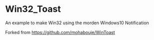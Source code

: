 # Win32_Toast
An example to make Win32 using the morden Windows10 Notification

Forked from https://github.com/mohabouje/WinToast
